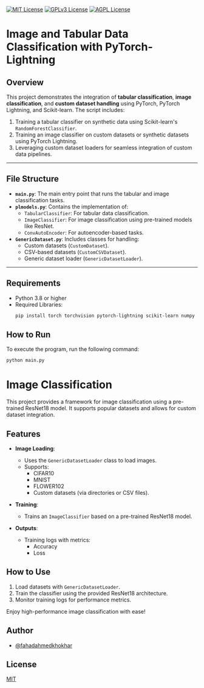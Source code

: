 [![MIT License](https://img.shields.io/badge/License-MIT-green.svg)](https://choosealicense.com/licenses/mit/)
[![GPLv3 License](https://img.shields.io/badge/License-GPL%20v3-yellow.svg)](https://opensource.org/licenses/)
[![AGPL License](https://img.shields.io/badge/license-AGPL-blue.svg)](http://www.gnu.org/licenses/agpl-3.0)

# Image and Tabular Data Classification with PyTorch-Lightning

## Overview

This project demonstrates the integration of **tabular classification**, **image classification**, and **custom dataset handling** using PyTorch, PyTorch Lightning, and Scikit-learn. The script includes:

1. Training a tabular classifier on synthetic data using Scikit-learn's `RandomForestClassifier`.
2. Training an image classifier on custom datasets or synthetic datasets using PyTorch Lightning.
3. Leveraging custom dataset loaders for seamless integration of custom data pipelines.

---

## File Structure

- **`main.py`**: The main entry point that runs the tabular and image classification tasks.
- **`plmodels.py`**: Contains the implementation of:
  - `TabularClassifier`: For tabular data classification.
  - `ImageClassifier`: For image classification using pre-trained models like ResNet.
  - `ConvAutoEncoder`: For autoencoder-based tasks.
- **`GenericDataset.py`**: Includes classes for handling:
  - Custom datasets (`CustomDataset`).
  - CSV-based datasets (`CustomCSVDataset`).
  - Generic dataset loader (`GenericDatasetLoader`).

---

## Requirements

- Python 3.8 or higher
- Required Libraries:
  ```bash
  pip install torch torchvision pytorch-lightning scikit-learn numpy pandas

## How to Run
To execute the program, run the following command:
```bash
python main.py
```

# Image Classification

This project provides a framework for image classification using a pre-trained ResNet18 model. It supports popular datasets and allows for custom dataset integration.

## Features

- **Image Loading**:
  - Uses the `GenericDatasetLoader` class to load images.
  - Supports:
    - CIFAR10
    - MNIST
    - FLOWER102
    - Custom datasets (via directories or CSV files).

- **Training**:
  - Trains an `ImageClassifier` based on a pre-trained ResNet18 model.

- **Outputs**:
  - Training logs with metrics:
    - Accuracy
    - Loss

## How to Use

1. Load datasets with `GenericDatasetLoader`.
2. Train the classifier using the provided ResNet18 architecture.
3. Monitor training logs for performance metrics.

Enjoy high-performance image classification with ease!

## Author

- [@fahadahmedkhokhar](https://www.github.com/fahadahmedkhokhar)

## License

[MIT](https://choosealicense.com/licenses/mit/)

